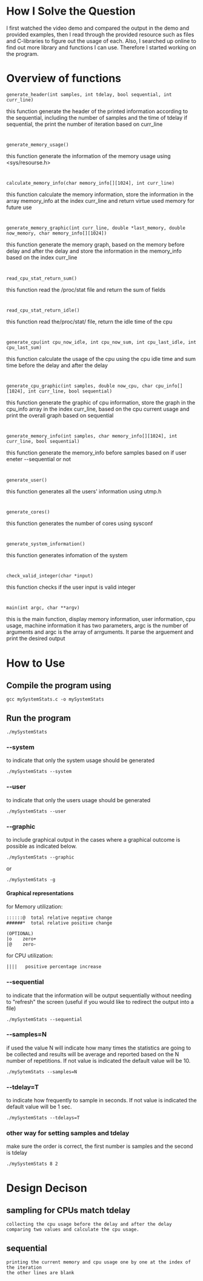 # **How I Solve the Question**
I first watched the video demo and compared the output in the demo and provided examples, then I read through
the provided resource such as files and C-libraries to figure out the usage of each. Also, I searched up online to find
out more library and functions I can use. Therefore I started working on the program. 


# **Overview of functions**

```
generate_header(int samples, int tdelay, bool sequential, int curr_line)
```
this function generate the header of the printed information according to the sequential, including the number of samples and the time of tdelay
if sequential, the print the number of iteration based on curr_line
#  
```
generate_memory_usage()
```
this function generate the information of the memory usage using <sys/resourse.h>
#
```
calculate_memory_info(char memory_info[][1024], int curr_line)
```
this function calculate the memory information, store the information in the array memory_info at the index curr_line
and return virtue used memory for future use
#
```
generate_memory_graphic(int curr_line, double *last_memory, double now_memory, char memory_info[][1024])
```
this function generate the memory graph, based on the memory before delay and after the delay
and store the information in the memory_info based on the index curr_line
#
```
read_cpu_stat_return_sum()
```
this function read the /proc/stat file and return the sum of fields
#
```
read_cpu_stat_return_idle()
```
this function read the/proc/stat/ file, return the idle time of the cpu
#
```
generate_cpu(int cpu_now_idle, int cpu_now_sum, int cpu_last_idle, int cpu_last_sum)
```
this function calculate the usage of the cpu using the cpu idle time and sum time before the delay and after the delay
#
```
generate_cpu_graphic(int samples, double now_cpu, char cpu_info[][1024], int curr_line, bool sequential)
```
this function generate the graphic of cpu information, store the graph in the cpu_info array in the index curr_line, based on the cpu current usage
and print the overall graph based on sequential
#
```
generate_memory_info(int samples, char memory_info[][1024], int curr_line, bool sequential)
```
this function generate the memory_info before samples based on if user eneter --sequential or not
#
```
generate_user()
```
this function generates all the users' information using utmp.h
#
```
generate_cores()
```
this function generates the number of cores using sysconf
#
```
generate_system_information()
```
this function generates infomation of the system
#
```
check_valid_integer(char *input)
```
this function checks if the user input is valid integer
#
```
main(int argc, char **argv)
```
this is the main function, display memory information, user information, cpu usage, machine information
it has two parameters, argc is the number of arguments and argc is the array of arrguments. 
It parse the arguement and print the desired output

# **How to Use**

## Compile the program using 
```
gcc mySystemStats.c -o mySystemStats
```
## Run the program
```
./mySystemStats
```

### --system
to indicate that only the system usage should be generated
```
./mySystemStats --system
```

### --user
to indicate that only the users usage should be generated
```
./mySystemStats --user
```

### --graphic
 to include graphical output in the cases where a graphical outcome is possible as indicated below.
```
./mySystemStats --graphic
```
or
```
./mySystemStats -g
```
#### Graphical representations
for Memory utilization:
````
::::::@  total relative negative change
######*  total relative positive change

(OPTIONAL)
|o    zero+
|@    zero-
````

for CPU utilization:
````
||||   positive percentage increase
````

### --sequential
to indicate that the information will be output sequentially without needing to "refresh" the screen 
(useful if you would like to redirect the output into a file)
```
./mySystemStats --sequential
```

### --samples=N
if used the value N will indicate how many times the statistics are going to be collected and results will be average and reported based on the N number of repetitions.
If not value is indicated the default value will be 10.
```
./mySytemStats --samples=N
```

### --tdelay=T
to indicate how frequently to sample in seconds.
If not value is indicated the default value will be 1 sec.
```
./mySystemStats --tdelays=T
```
### other way for setting samples and tdelay
make sure the order is correct, the first number is samples and the second is tdelay
```
./mySystemStats 8 2
```
# Design Decison

## sampling for CPUs match tdelay
```
collecting the cpu usage before the delay and after the delay
comparing two values and calculate the cpu usage.
```
## sequential
```
printing the current memory and cpu usage one by one at the index of the iteration
the other lines are blank
```

